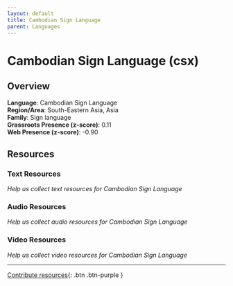```yaml
---
layout: default
title: Cambodian Sign Language
parent: Languages
---
```


# Cambodian Sign Language (csx)

## Overview

**Language**: Cambodian Sign Language  
**Region/Area**: South-Eastern Asia, Asia  
**Family**: Sign language  
**Grassroots Presence (z-score)**: 0.11  
**Web Presence (z-score)**: -0.90  

## Resources

### Text Resources
*Help us collect text resources for Cambodian Sign Language*

### Audio Resources
*Help us collect audio resources for Cambodian Sign Language*

### Video Resources
*Help us collect video resources for Cambodian Sign Language*

---

[Contribute resources](https://forms.office.com/e/1SfLJx3u1r){: .btn .btn-purple }

